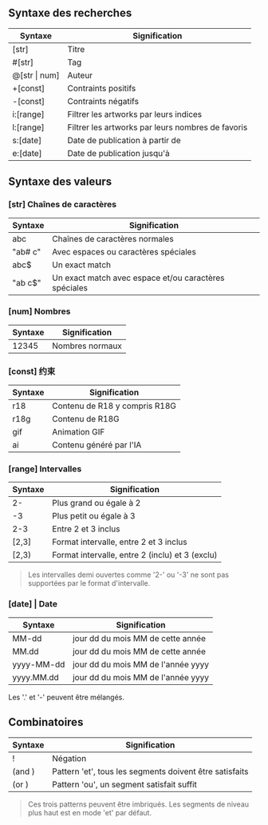 ## Syntaxe des recherches

| Syntaxe       | Signification                                     |
|---------------|---------------------------------------------------|
| [str]         | Titre                                             |
| #[str]        | Tag                                               |
| @[str \| num] | Auteur                                            |
| +[const]      | Contraints positifs                               |
| -[const]      | Contraints négatifs                               |
| i:[range]     | Filtrer les artworks par leurs indices            |
| l:[range]     | Filtrer les artworks par leurs nombres de favoris |
| s:[date]      | Date de publication à partir de                   |
| e:[date]      | Date de publication jusqu'à                       |

## Syntaxe des valeurs

### [str] Chaînes de caractères  

| Syntaxe    | Signification                                         |
| ------- |-------------------------------------------------------|
| abc     | Chaînes de caractères normales                        |
| "ab# c" | Avec espaces ou caractères spéciales                  |
| abc$    | Un exact match                                        |
| "ab c$" | Un exact match avec espace et/ou caractères spéciales |

### [num] Nombres

| Syntaxe | Signification   |
| ----- |-----------------|
| 12345 | Nombres normaux |

### [const] 约束

| Syntaxe | Signification                 |
| ---- |-------------------------------|
| r18  | Contenu de R18 y compris R18G |
| r18g | Contenu de R18G               |
| gif  | Animation GIF                 |
| ai   | Contenu généré par l'IA       |

### [range] Intervalles

| Syntaxe  | Signification                                   |
| ----- |-------------------------------------------------|
| 2-    | Plus grand ou égale à 2                         |
| -3    | Plus petit ou égale à 3                         |
| 2-3   | Entre 2 et 3 inclus                             |
| [2,3] | Format intervalle, entre 2 et 3 inclus          |
| [2,3) | Format intervalle, entre 2 (inclu) et 3 (exclu) |

> Les intervalles demi ouvertes comme '2-' ou '-3' ne sont pas supportées par le format d'intervalle.

### [date] | Date

| Syntaxe       | Signification                      |
| ---------- |------------------------------------|
| MM-dd      | jour dd du mois MM de cette année  |
| MM.dd      | jour dd du mois MM de cette année  |
| yyyy-MM-dd | jour dd du mois MM de l'année yyyy |
| yyyy.MM.dd | jour dd du mois MM de l'année yyyy |

Les '.' et '-' peuvent être mélangés.

## Combinatoires

| Syntaxe                      | Signification                                           |
| ------------------------- |---------------------------------------------------------|
| !<segment>                | Négation                                                |
| (and <segment> <segment>) | Pattern 'et', tous les segments doivent être satisfaits |
| (or <segment> <segment>)  | Pattern 'ou', un segment satisfait suffit               |

> Ces trois patterns peuvent être imbriqués. Les segments de niveau plus haut est en mode 'et' par défaut.
